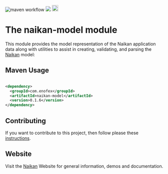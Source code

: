 ![maven workflow](https://github.com/enofex/naikan-model/actions/workflows/maven.yml/badge.svg) [![](https://img.shields.io/badge/Java%20Version-17-orange)](/pom.xml)
<img height="20" src="https://sonarcloud.io/images/project_badges/sonarcloud-orange.svg">

# The naikan-model module

This module provides the model representation of the Naikan application data along with utilities to
assist in creating, validating, and parsing the [Naikan](https://github.com/enofex/naikan) model:


Maven Usage
-------------------

```xml

<dependency>
  <groupId>com.enofex</groupId>
  <artifactId>naikan-model</artifactId>
  <version>0.1.6</version>
</dependency>
```

## Contributing

If you want to contribute to this project, then follow please
these [instructions](https://github.com/enofex/naikan/blob/main/CONTRIBUTING.md).

## Website

Visit the [Naikan](https://naikan.io) Website for general information, demos and documentation.
